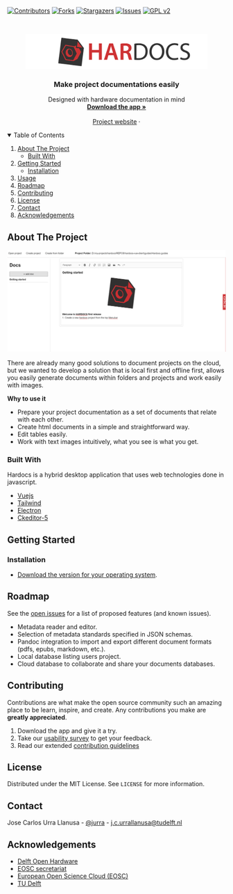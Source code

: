 
<!--
*** Thanks for checking out the Best-README-Template. If you have a suggestion
*** that would make this better, please fork the repo and create a pull request
*** or simply open an issue with the tag "enhancement".
*** Thanks again! Now go create something AMAZING! :D
-->



<!-- PROJECT SHIELDS -->
<!--
*** I'm using markdown "reference style" links for readability.
*** Reference links are enclosed in brackets [ ] instead of parentheses ( ).
*** See the bottom of this document for the declaration of the reference variables
*** for contributors-url, forks-url, etc. This is an optional, concise syntax you may use.
*** https://www.markdownguide.org/basic-syntax/#reference-style-links
-->
[![Contributors][contributors-shield]][contributors-url]
[![Forks][forks-shield]][forks-url]
[![Stargazers][stars-shield]][stars-url]
[![Issues][issues-shield]][issues-url]
[![GPL v2][license-shield]][license-url]



<!-- PROJECT LOGO -->
<br />
<p align="center">
  <a href="">
    <img src="./src/assets/hardocs-banner.png" alt="Logo" width="" height="80">
  </a>

  <h3 align="center">Make project documentations easily</h3>

  <p align="center">
    Designed with hardware documentation in mind
    <br />
    <a href="https://github.com/Hardocs/desktop-app/releases"><strong>Download the app »</strong></a>
    <br />
    <br />
    <a href="https://hardocs.github.io">Project website</a>
    ·
    <!-- <a href="https://github.com/Hardocs/desktop-app/issues">Report Bug</a>
    ·
    <a href="https://github.com/Hardocs/desktop-app/issues">Request Feature</a>  -->
  </p>
</p>



<!-- TABLE OF CONTENTS -->
<details open="open">
  <summary>Table of Contents</summary>
  <ol>
    <li>
      <a href="#about-the-project">About The Project</a>
      <ul>
        <li><a href="#built-with">Built With</a></li>
      </ul>
    </li>
    <li>
      <a href="#getting-started">Getting Started</a>
      <ul>
        <li><a href="#installation">Installation</a></li>
      </ul>
    </li>
    <li><a href="#usage">Usage</a></li>
    <li><a href="#roadmap">Roadmap</a></li>
    <li><a href="#contributing">Contributing</a></li>
    <li><a href="#license">License</a></li>
    <li><a href="#contact">Contact</a></li>
    <li><a href="#acknowledgements">Acknowledgements</a></li>
  </ol>
</details>



<!-- ABOUT THE PROJECT -->
## About The Project

![hardocs-gif-screen-shot](./src/assets/guide-CreateProject.gif)

There are already many good solutions to document projects on the cloud, but we wanted to develop a solution that is local first and offline first, allows you easily generate documents within folders and projects and work easily with images.

**Why to use it**
* Prepare your project documentation as a set of documents that relate with each other.
* Create html documents in a simple and straightforward way. 
* Edit tables easily.
* Work with text images intuitively, what you see is what you get. 


### Built With

Hardocs is a hybrid desktop application that uses web technologies done in javascript. 
* [Vuejs](https://vuejs.org/)
* [Tailwind](https://tailwindcss.com/)
* [Electron](https://www.electronjs.org/)
* [Ckeditor-5](https://ckeditor.com/ckeditor-5/)


<!-- GETTING STARTED -->
## Getting Started

### Installation

- [Download the version for your operating system](https://github.com/Hardocs/desktop-app/releases).


<!-- ROADMAP -->
## Roadmap

See the [open issues](https://github.com/Hardocs/desktop-app/issues) for a list of proposed features (and known issues).

- Metadata reader and editor.
- Selection of metadata standards specified in JSON schemas.
- Pandoc integration to import and export different document formats (pdfs, epubs, markdown, etc.).
- Local database listing users project.
- Cloud database to collaborate and share your documents databases.



<!-- CONTRIBUTING -->
## Contributing

Contributions are what make the open source community such an amazing place to be learn, inspire, and create. Any contributions you make are **greatly appreciated**.

1. Download the app and give it a try.
2. Take our [usability survey](https://docs.google.com/forms/d/e/1FAIpQLSfbYJWQY6nNiOPkqy04jhKPzIBVoOE3jMptKHTk-Q5KS4B1PQ/viewform) to get your feedback.
3. Read our extended [contribution guidelines](https://hardocs.github.io/04-contribute/#for-users)



<!-- LICENSE -->
## License

Distributed under the MIT License. See `LICENSE` for more information.



<!-- CONTACT -->
## Contact

Jose Carlos Urra Llanusa - [@jurra](https://github.com/jurra) - j.c.urrallanusa@tudelft.nl




<!-- ACKNOWLEDGEMENTS -->
## Acknowledgements
* [Delft Open Hardware](https://delftopenhardware.nl/)
* [EOSC secretariat](https://www.eoscsecretariat.eu/)
* [European Open Science Cloud (EOSC)](https://www.eosc-portal.eu/)
* [TU Delft](https://www.tudelft.nl/en/)





<!-- MARKDOWN LINKS & IMAGES -->
<!-- https://www.markdownguide.org/basic-syntax/#reference-style-links -->
[contributors-shield]: https://img.shields.io/github/contributors/Hardocs/desktop-app.svg?style=for-the-badge
[contributors-url]: https://github.com/Hardocs/desktop-app/graphs/contributors
[forks-shield]: https://img.shields.io/github/forks/Hardocs/desktop-app.svg?style=for-the-badge
[forks-url]: https://github.com/Hardocs/desktop-app/network/members
[stars-shield]: https://img.shields.io/github/stars/Hardocs/desktop-app.svg?style=for-the-badge
[stars-url]: https://github.com/Hardocs/desktop-app/stargazers
[issues-shield]: https://img.shields.io/github/issues/Hardocs/desktop-app.svg?style=for-the-badge
[issues-url]: https://github.com/Hardocs/desktop-app/issues
[license-shield]: https://img.shields.io/github/license/Hardocs/desktop-app.svg?style=for-the-badge
[license-url]: https://github.com/Hardocs/desktop-app/blob/master/LICENSE.txt
[linkedin-shield]: https://img.shields.io/badge/-LinkedIn-black.svg?style=for-the-badge&logo=linkedin&colorB=555
[linkedin-url]: https://linkedin.com/in/othneildrew
[product-screenshot]: images/screenshot.png
